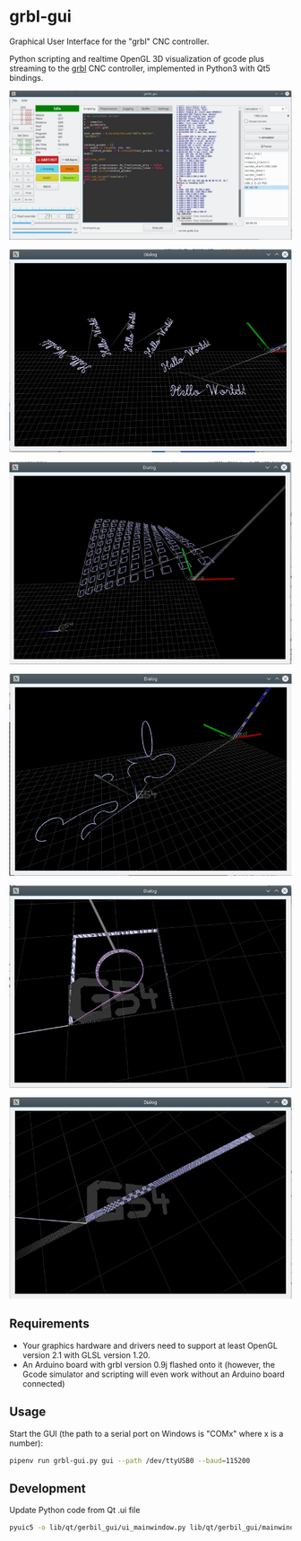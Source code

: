 # grbl-gui

Graphical User Interface for the "grbl" CNC controller.

Python scripting and realtime OpenGL 3D visualization of gcode plus
streaming to the [grbl](https://github.com/grbl/grbl) CNC controller,
implemented in Python3 with Qt5 bindings.

![The main window](screenshots/helloworldgui.jpg)

![The simulator window](screenshots/helloworldsim.jpg)

![The simulator window](screenshots/bumpifysim.jpg)

![The simulator window](screenshots/circletestsim.jpg)

![The simulator window](screenshots/lasercutsim.jpg)

![The simulator window](screenshots/pixeltolasersim.jpg)


## Requirements

* Your graphics hardware and drivers need to support at least OpenGL version 2.1 with GLSL version 1.20.
* An Arduino board with grbl version 0.9j flashed onto it (however, the Gcode simulator and scripting will even work without an Arduino board connected)

## Usage

Start the GUI (the path to a serial port on Windows is "COMx" where x is a number):

```sh
pipenv run grbl-gui.py gui --path /dev/ttyUSB0 --baud=115200
```


## Development

Update Python code from Qt .ui file

```sh
pyuic5 -o lib/qt/gerbil_gui/ui_mainwindow.py lib/qt/gerbil_gui/mainwindow.ui
```
